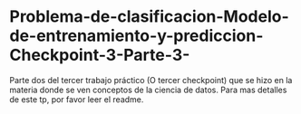# Problema-de-clasificacion-Modelo-de-entrenamiento-y-prediccion-Checkpoint-3-Parte-3-
Parte dos del tercer trabajo práctico (O tercer checkpoint) que se hizo en la materia donde se ven conceptos de la ciencia de datos. Para mas detalles de este tp, por favor leer el readme.
